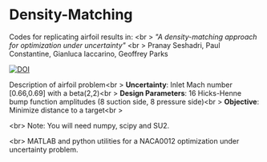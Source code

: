 # Density-Matching
Codes for replicating airfoil results in: <br \>
*"A density-matching approach for optimization under uncertainty"* <br \>
Pranay Seshadri, Paul Constantine, Gianluca Iaccarino, Geoffrey Parks

[![DOI](https://zenodo.org/badge/19437/psesh/density-matching.svg)](https://zenodo.org/badge/latestdoi/19437/psesh/density-matching)

Description of airfoil problem<br \>
**Uncertainty**: Inlet Mach number [0.66,0.69] with a beta(2,2)<br \>
**Design Parameters**: 16 Hicks-Henne bump function amplitudes (8 suction side, 8 pressure side)<br \>
**Objective**: Minimize distance to a target<br \>

<br\>
Note: You will need numpy, scipy and SU2. 

<br\>
MATLAB and python utilities for a NACA0012 optimization under uncertainty problem. 

